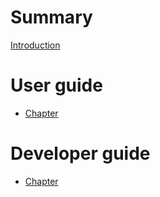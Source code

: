 # Summary

[Introduction](README.md)

# User guide

- [Chapter](./user_guide/user_guide.md)

# Developer guide

- [Chapter](./developer_guide/developer_guide.md)